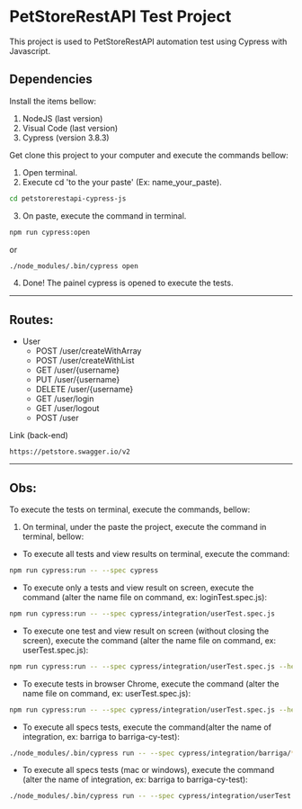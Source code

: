 # PetStoreRestAPI Test Project

This project is used to PetStoreRestAPI automation test using Cypress with Javascript.

## Dependencies

Install the items bellow:

1. NodeJS (last version)
2. Visual Code (last version)
3. Cypress (version 3.8.3)

Get clone this project to your computer and execute the commands bellow:

1. Open terminal.
2. Execute cd 'to the your paste' (Ex: name_your_paste).
```bash
cd petstorerestapi-cypress-js
```
3. On paste, execute the command in terminal.

```bash
npm run cypress:open
```
or
```bash
./node_modules/.bin/cypress open
```

4. Done! The painel cypress is opened to execute the tests.

---

## Routes:

* User
  * POST /user/createWithArray
  * POST /user/createWithList
  * GET /user/{username}
  * PUT /user/{username}
  * DELETE /user/{username}
  * GET /user/login
  * GET /user/logout
  * POST /user


Link (back-end)
```link
https://petstore.swagger.io/v2
```



---

## Obs:

To execute the tests on terminal, execute the commands, bellow:

1. On terminal, under the paste the project, execute the command in terminal, bellow:
 
  * To execute all tests and view results on terminal, execute the command:
```bash
npm run cypress:run -- --spec cypress
```

  * To execute only a tests and view result on screen, execute the command (alter the name file on command, ex: loginTest.spec.js):
```bash
npm run cypress:run -- --spec cypress/integration/userTest.spec.js
```

  * To execute one test and view result on screen (without closing the screen), execute the command (alter the name file on command, ex: userTest.spec.js):
```bash
npm run cypress:run -- --spec cypress/integration/userTest.spec.js --headed --no-exit
```

  * To execute tests in browser Chrome, execute the command (alter the name file on command, ex: userTest.spec.js):
```bash
npm run cypress:run -- --spec cypress/integration/userTest.spec.js --headed --no-exit
```

  * To execute all specs tests, execute the command(alter the name of integration, ex: barriga to barriga-cy-test):
```bash
./node_modules/.bin/cypress run -- --spec cypress/integration/barriga/**/*
```

  * To execute all specs tests (mac or windows), execute the command (alter the name of integration, ex: barriga to barriga-cy-test):
```bash
./node_modules/.bin/cypress run -- --spec cypress/integration/userTest.spec.js --browser chrome
```

